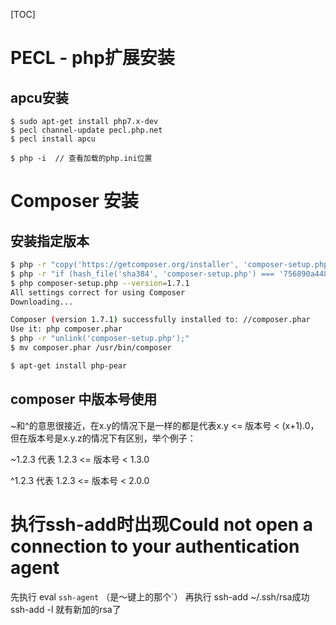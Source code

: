 

[TOC]



# PECL - php扩展安装

## apcu安装

```shell
$ sudo apt-get install php7.x-dev
$ pecl channel-update pecl.php.net
$ pecl install apcu

$ php -i  // 查看加载的php.ini位置
```

# Composer 安装

## 安装指定版本

````sh
$ php -r "copy('https://getcomposer.org/installer', 'composer-setup.php');"
$ php -r "if (hash_file('sha384', 'composer-setup.php') === '756890a4488ce9024fc62c56153228907f1545c228516cbf63f885e036d37e9a59d27d63f46af1d4d07ee0f76181c7d3') { echo 'Installer verified'; } else { echo 'Installer corrupt'; unlink('composer-setup.php'); } echo PHP_EOL;"
$ php composer-setup.php --version=1.7.1
All settings correct for using Composer
Downloading...

Composer (version 1.7.1) successfully installed to: //composer.phar
Use it: php composer.phar  
$ php -r "unlink('composer-setup.php');"
$ mv composer.phar /usr/bin/composer

$ apt-get install php-pear
````



## composer 中版本号使用

~和^的意思很接近，在x.y的情况下是一样的都是代表x.y <= 版本号 < (x+1).0，但在版本号是x.y.z的情况下有区别，举个例子：

~1.2.3 代表  1.2.3 <= 版本号 < 1.3.0

^1.2.3 代表  1.2.3 <= 版本号 < 2.0.0



# 执行ssh-add时出现Could not open a connection to your authentication agent

先执行  eval `ssh-agent`  （是～键上的那个`） 再执行 ssh-add ~/.ssh/rsa成功ssh-add -l 就有新加的rsa了